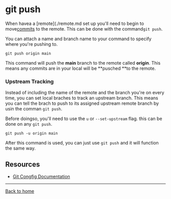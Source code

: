 # git push

When havea a [remote](./remote.md set up you'll need to begin to move[commits](./commit.md) to the remote. This can be done with the command`git push`.

You can attach a name and branch name to your command to specify where you're pushing to.

```
git push origin main
```

This command will push the **main** branch to the remote called **origin**. This means any commits are in your local will be **pusched **to the remote. 

### Upstream Tracking

Instead of including the name of the remote and the branch you're on every time, you can set local braches to track an upstream branch. This means you can tell the brach to push to its assigned upstream remote branch by usin the comman `git push`.

Before doingso, you'll need to use the `u` or `--set-upstream` flag. this can be done on any `git push`.

```
git push -u origin main
```

After this command is used, you can just use `git push` and it will function the same way. 

## Resources 

- [Git Congfig Documentation](https://git-scm.com/docs/git-push)

---

[Back to home](../)
